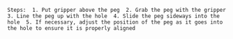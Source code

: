 
    Steps:  1. Put gripper above the peg  2. Grab the peg with the gripper  3. Line the peg up with the hole  4. Slide the peg sideways into the hole  5. If necessary, adjust the position of the peg as it goes into the hole to ensure it is properly aligned